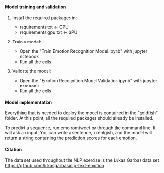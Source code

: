 #### Model training and validation ####

1. Install the required packages in:
	- requirements.txt 	<- CPU
	- requirements.gpu.txt 	<- GPU

2. Train a model:
	- Open the "Train Emotion Recognition Model.ipynb" with jupyter notebook
	- Run all the cells

3. Validate the model:
	- Open the "Emotion Recognition Model Validation.ipynb" with jupyter notebook
	- Run all the cells

#### Model implementation ####

Everything that is needed to deploy the model is contained in the "goldfish" folder. At this point, all the
required packages should already be installed.

To predict a sequence, run emofromtweet.py through the command line.
It will ask an input. You can write a sentence, in enlgish, and the model will return a string containing
the prediction scores for each emotion.

#### Citation

The data set used throughout the NLP exercise is the Lukas Garbas data set
https://github.com/lukasgarbas/nlp-text-emotion
